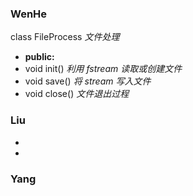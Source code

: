 ### WenHe
class FileProcess *文件处理*
* **public:**  
* void init() *利用 fstream 读取或创建文件*  
* void save() *将 stream 写入文件*  
* void close() *文件退出过程*  

### Liu
* 
*  

### Yang